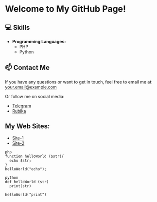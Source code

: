 # Welcome to My GitHub Page!

## 💻 Skills
- **Programming Languages:**
  - PHP
  - Python

## 📫 Contact Me
If you have any questions or want to get in touch, feel free to email me at: [your.email@example.com](mailto:sanfai.app@gmail.com)

Or follow me on social media:
- [Telegram](https://t.me/coder95)
- [Rubika](https://rubika.ir/coder95)

## My Web Sites:
- [Site-1](https://sanfai.ir)
- [Site-2](https://sanf.opinf.xyz)


```
php
function helloWorld ($str){
  echo $str;
}
helloWorld("echo");
```

```
python
def helloWorld (str)
  print(str)

helloWorld("print")
```
